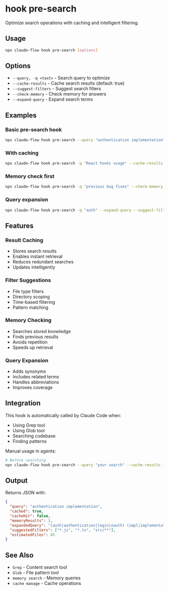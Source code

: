 # hook pre-search

Optimize search operations with caching and intelligent filtering.

## Usage

```bash
npx claude-flow hook pre-search [options]
```

## Options

- `--query, -q <text>` - Search query to optimize
- `--cache-results` - Cache search results (default: true)
- `--suggest-filters` - Suggest search filters
- `--check-memory` - Check memory for answers
- `--expand-query` - Expand search terms

## Examples

### Basic pre-search hook

```bash
npx claude-flow hook pre-search --query "authentication implementation"
```

### With caching

```bash
npx claude-flow hook pre-search -q "React hooks usage" --cache-results
```

### Memory check first

```bash
npx claude-flow hook pre-search -q "previous bug fixes" --check-memory
```

### Query expansion

```bash
npx claude-flow hook pre-search -q "auth" --expand-query --suggest-filters
```

## Features

### Result Caching

- Stores search results
- Enables instant retrieval
- Reduces redundant searches
- Updates intelligently

### Filter Suggestions

- File type filters
- Directory scoping
- Time-based filtering
- Pattern matching

### Memory Checking

- Searches stored knowledge
- Finds previous results
- Avoids repetition
- Speeds up retrieval

### Query Expansion

- Adds synonyms
- Includes related terms
- Handles abbreviations
- Improves coverage

## Integration

This hook is automatically called by Claude Code when:

- Using Grep tool
- Using Glob tool
- Searching codebase
- Finding patterns

Manual usage in agents:

```bash
# Before searching
npx claude-flow hook pre-search --query "your search" --cache-results --check-memory
```

## Output

Returns JSON with:

```json
{
  "query": "authentication implementation",
  "cached": true,
  "cacheHit": false,
  "memoryResults": 3,
  "expandedQuery": "(auth|authentication|login|oauth) (impl|implementation|code)",
  "suggestedFilters": ["*.js", "*.ts", "src/**"],
  "estimatedFiles": 45
}
```

## See Also

- `Grep` - Content search tool
- `Glob` - File pattern tool
- `memory search` - Memory queries
- `cache manage` - Cache operations
